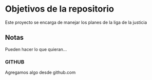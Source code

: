 # Objetivos de la repositorio

Este proyecto se encarga de manejar los planes de la liga de la justicia


## Notas
Pueden hacer lo que quieran...

### GITHUB
Agregamos algo desde github.com
